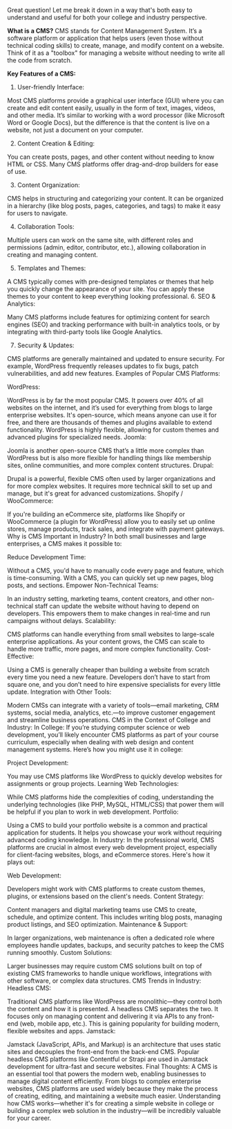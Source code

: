 
Great question! Let me break it down in a way that's both easy to understand and useful for both your college and industry perspective.

**What is a CMS?**
CMS stands for Content Management System. It’s a software platform or application that helps users (even those without technical coding skills) to create, manage, and modify content on a website. Think of it as a "toolbox" for managing a website without needing to write all the code from scratch.

**Key Features of a CMS:**
1. User-friendly Interface:

Most CMS platforms provide a graphical user interface (GUI) where you can create and edit content easily, usually in the form of text, images, videos, and other media.
It’s similar to working with a word processor (like Microsoft Word or Google Docs), but the difference is that the content is live on a website, not just a document on your computer.

2. Content Creation & Editing:

You can create posts, pages, and other content without needing to know HTML or CSS.
Many CMS platforms offer drag-and-drop builders for ease of use.

3. Content Organization:

CMS helps in structuring and categorizing your content. It can be organized in a hierarchy (like blog posts, pages, categories, and tags) to make it easy for users to navigate.

4. Collaboration Tools:

Multiple users can work on the same site, with different roles and permissions (admin, editor, contributor, etc.), allowing collaboration in creating and managing content.

5. Templates and Themes:

A CMS typically comes with pre-designed templates or themes that help you quickly change the appearance of your site. You can apply these themes to your content to keep everything looking professional.
6. SEO & Analytics:

Many CMS platforms include features for optimizing content for search engines (SEO) and tracking performance with built-in analytics tools, or by integrating with third-party tools like Google Analytics.

7. Security & Updates:

CMS platforms are generally maintained and updated to ensure security. For example, WordPress frequently releases updates to fix bugs, patch vulnerabilities, and add new features.
Examples of Popular CMS Platforms:

WordPress:

WordPress is by far the most popular CMS. It powers over 40% of all websites on the internet, and it’s used for everything from blogs to large enterprise websites. It's open-source, which means anyone can use it for free, and there are thousands of themes and plugins available to extend functionality.
WordPress is highly flexible, allowing for custom themes and advanced plugins for specialized needs.
Joomla:

Joomla is another open-source CMS that’s a little more complex than WordPress but is also more flexible for handling things like membership sites, online communities, and more complex content structures.
Drupal:

Drupal is a powerful, flexible CMS often used by larger organizations and for more complex websites. It requires more technical skill to set up and manage, but it's great for advanced customizations.
Shopify / WooCommerce:

If you're building an eCommerce site, platforms like Shopify or WooCommerce (a plugin for WordPress) allow you to easily set up online stores, manage products, track sales, and integrate with payment gateways.
Why is CMS Important in Industry?
In both small businesses and large enterprises, a CMS makes it possible to:

Reduce Development Time:

Without a CMS, you'd have to manually code every page and feature, which is time-consuming. With a CMS, you can quickly set up new pages, blog posts, and sections.
Empower Non-Technical Teams:

In an industry setting, marketing teams, content creators, and other non-technical staff can update the website without having to depend on developers. This empowers them to make changes in real-time and run campaigns without delays.
Scalability:

CMS platforms can handle everything from small websites to large-scale enterprise applications. As your content grows, the CMS can scale to handle more traffic, more pages, and more complex functionality.
Cost-Effective:

Using a CMS is generally cheaper than building a website from scratch every time you need a new feature. Developers don’t have to start from square one, and you don’t need to hire expensive specialists for every little update.
Integration with Other Tools:

Modern CMSs can integrate with a variety of tools—email marketing, CRM systems, social media, analytics, etc.—to improve customer engagement and streamline business operations.
CMS in the Context of College and Industry:
In College:
If you’re studying computer science or web development, you’ll likely encounter CMS platforms as part of your course curriculum, especially when dealing with web design and content management systems. Here’s how you might use it in college:

Project Development:

You may use CMS platforms like WordPress to quickly develop websites for assignments or group projects.
Learning Web Technologies:

While CMS platforms hide the complexities of coding, understanding the underlying technologies (like PHP, MySQL, HTML/CSS) that power them will be helpful if you plan to work in web development.
Portfolio:

Using a CMS to build your portfolio website is a common and practical application for students. It helps you showcase your work without requiring advanced coding knowledge.
In Industry:
In the professional world, CMS platforms are crucial in almost every web development project, especially for client-facing websites, blogs, and eCommerce stores. Here's how it plays out:

Web Development:

Developers might work with CMS platforms to create custom themes, plugins, or extensions based on the client's needs.
Content Strategy:

Content managers and digital marketing teams use CMS to create, schedule, and optimize content. This includes writing blog posts, managing product listings, and SEO optimization.
Maintenance & Support:

In larger organizations, web maintenance is often a dedicated role where employees handle updates, backups, and security patches to keep the CMS running smoothly.
Custom Solutions:

Larger businesses may require custom CMS solutions built on top of existing CMS frameworks to handle unique workflows, integrations with other software, or complex data structures.
CMS Trends in Industry:
Headless CMS:

Traditional CMS platforms like WordPress are monolithic—they control both the content and how it is presented. A headless CMS separates the two. It focuses only on managing content and delivering it via APIs to any front-end (web, mobile app, etc.).
This is gaining popularity for building modern, flexible websites and apps.
Jamstack:

Jamstack (JavaScript, APIs, and Markup) is an architecture that uses static sites and decouples the front-end from the back-end CMS. Popular headless CMS platforms like Contentful or Strapi are used in Jamstack development for ultra-fast and secure websites.
Final Thoughts:
A CMS is an essential tool that powers the modern web, enabling businesses to manage digital content efficiently. From blogs to complex enterprise websites, CMS platforms are used widely because they make the process of creating, editing, and maintaining a website much easier. Understanding how CMS works—whether it's for creating a simple website in college or building a complex web solution in the industry—will be incredibly valuable for your career.